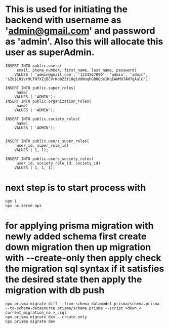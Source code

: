 
# This is used for initiating the backend with username as 'admin@gmail.com' and password as 'admin'. Also this will allocate this user as superAdmin.

```
INSERT INTO public.users(
	 email, phone_number, first_name, last_name, password)
	VALUES ( 'admin@gmail.com', '1234567890', 'admin', 'admin', '$2b$10$vr9LTN7XZjBCVrKobZZtiOg1UdNnqhGB0Qde1KqEAWMU7AN7gAulG');

INSERT INTO public.super_roles(
	 name)
	VALUES ( 'ADMIN');
INSERT INTO public.organization_roles(
	 name)
	VALUES ( 'ADMIN');

INSERT INTO public.society_roles(
	 name)
	VALUES ( 'ADMIN');


INSERT INTO public.users_super_roles(
	 user_id, super_role_id)
	VALUES ( 1, 1);

INSERT INTO public.users_society_roles(
	 user_id, society_role_id, society_id)
	VALUES ( 1, 1, 1);
```

# next step is to start process with

```
npm i
npx nx serve api
```

# for applying prisma migration with newly added schema first create down migration then up migration with --create-only then apply check the migration sql syntax if it satisfies the desired state then apply the migration with db push

```
npx prisma migrate diff --from-schema-datamodel prisma/schema.prisma   --to-schema-datasource prisma/schema.prisma --script >down_< current_migration_no >_.sql
npx prisma migrate dev --create-only
npx prisma migrate dev

```
